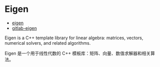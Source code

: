 # Eigen

- [eigen](https://eigen.tuxfamily.org/index.php)
- [gitlab-eigen](https://gitlab.com/libeigen/eigen)

Eigen is a C++ template library for linear algebra: matrices, vectors, numerical solvers, and related algorithms.

Eigen 是一个用于线性代数的 C++ 模板库：矩阵、向量、数值求解器和相关算法。